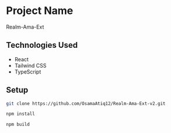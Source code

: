 # Project Name
Realm-Ama-Ext
## Technologies Used

- React
- Tailwind CSS
- TypeScript

## Setup

```bash
git clone https://github.com/OsamaAtiq12/Realm-Ama-Ext-v2.git

npm install

npm build
